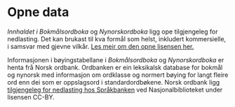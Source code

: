 # Opne data
_Innhaldet i Bokmålsordboka_ og _Nynorskordboka_ ligg ope tilgjengeleg for nedlasting. Det kan brukast til kva formål som helst, inkludert kommersielle, i samsvar med gjevne vilkår. [Les meir om den opne lisensen her.](https://www.uib.no/ub/fagressurser/spesialsamlingene/142334/lisens-bokm%C3%A5lsordboka-og-nynorskordboka)

Informasjonen i bøyingstabellane i _Bokmålsordboka_ og _Nynorskordboka_ er henta frå Norsk ordbank. Ordbanken er ein leksikalsk database for bokmål og nynorsk med informasjon om ordklasse og normert bøying for langt fleire ord enn dei som er oppslagsord i standardordbøkene. Norsk ordbank ligg [tilgjengeleg for nedlasting hos Språkbanken](https://www.nb.no/sprakbanken/ressurskatalog/?_search=ordbank) ved Nasjonalbiblioteket under lisensen CC-BY.